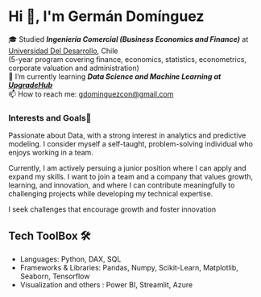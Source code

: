 # Hi 👋, I'm Germán Domínguez 

🎓 Studied ***Ingeniería Comercial (Business Economics and Finance)*** at [Universidad Del Desarrollo](https://negocios.udd.cl/), Chile <br/>
(5-year program covering finance, economics, statistics, econometrics, corporate valuation and administration) <br/>
🌱 I’m currently learning ***Data Science and Machine Learning at [UpgradeHub]( https://landing.upgrade-hub.com/?utm_source=google-search&utm_medium=cpc&utm_campaign=UPGRADE_ES_SEM_BR_CORE&pkw=Upgrade%20hub&utm_term=Upgrade%20hub&matchtype=e&device=c&utm_content=720999499335&placement=&network=g&gad_source=1&gclid=CjwKCAiA8Lu9BhA8EiwAag16b3uviSxAxJsdWrjZTcrQp8_2k9JFQKaSMgnwyIrljcWfy2dLBcB2fhoC25YQAvD_BwE#inicio )*** <br/>
📫 How to reach me: gdominguezcon@gmail.com <br/>

### Interests and Goals🌟
Passionate about Data, with a strong interest in analytics and predictive modeling. I consider myself a self-taught, problem-solving individual who enjoys working in a team.


Currently, I am actively persuing a junior position where I can apply and expand my skills. I want to join a team and a company that values growth, learning, and innovation, and where I can contribute meaningfully to challenging projects while developing my technical expertise.

I seek challenges that encourage growth and foster innovation

## Tech ToolBox 🛠️

- Languages: Python, DAX, SQL
- Frameworks & Libraries: Pandas, Numpy, Scikit-Learn, Matplotlib, Seaborn, Tensorflow
- Visualization and others : Power BI, Streamlit, Azure

